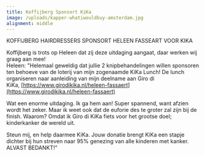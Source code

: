 ```yaml
---
title: Koffijberg Sponsort KiKa
image: /uploads/kapper-whatiwouldbuy-amsterdam.jpg
alignment: middle
---
```



KOFFIJBERG HAIRDRESSERS SPONSORT HELEEN FASSEART VOOR KIKA

Koffijberg is trots op Heleen dat zij deze uitdaging aangaat, daar werken wij graag aan mee!&nbsp;
<br>Heleen: "Helemaal geweldig dat jullie 2 knipbehandelingen willen sponsoren ten behoeve van de loterij van mijn zogenaamde KiKa Lunch! De lunch organiseren naar aanleiding van mijn deelname aan Giro di KiKa,&nbsp;[https://www.girodikika.nl/heleen-fassaert](https://www.girodikika.nl/heleen-fassaert)

Wat een enorme uitdaging. Ik ga hem aan! Super spannend, want afzien wordt het zeker. Maar ik weet ook dat de euforie des te groter zal zijn bij de finish. Waarom? Omdat ik Giro di KiKa fiets voor het grootse doel; kinderkanker de wereld uit.

Steun mij, en help daarmee KiKa. Jouw donatie brengt KiKa een stapje dichter bij hun streven naar 95% genezing van alle kinderen met kanker.&nbsp;
<br>ALVAST BEDANKT!"